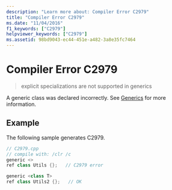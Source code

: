 ```yaml
---
description: "Learn more about: Compiler Error C2979"
title: "Compiler Error C2979"
ms.date: "11/04/2016"
f1_keywords: ["C2979"]
helpviewer_keywords: ["C2979"]
ms.assetid: 98bd9043-ec44-451e-a482-3a8e35fc7464
---
```

# Compiler Error C2979

> explicit specializations are not supported in generics

A generic class was declared incorrectly.  See [Generics](../../extensions/generics-cpp-component-extensions.md) for more information.

## Example

The following sample generates C2979.

```cpp
// C2979.cpp
// compile with: /clr /c
generic <>
ref class Utils {};   // C2979 error

generic <class T>
ref class Utils2 {};   // OK
```
